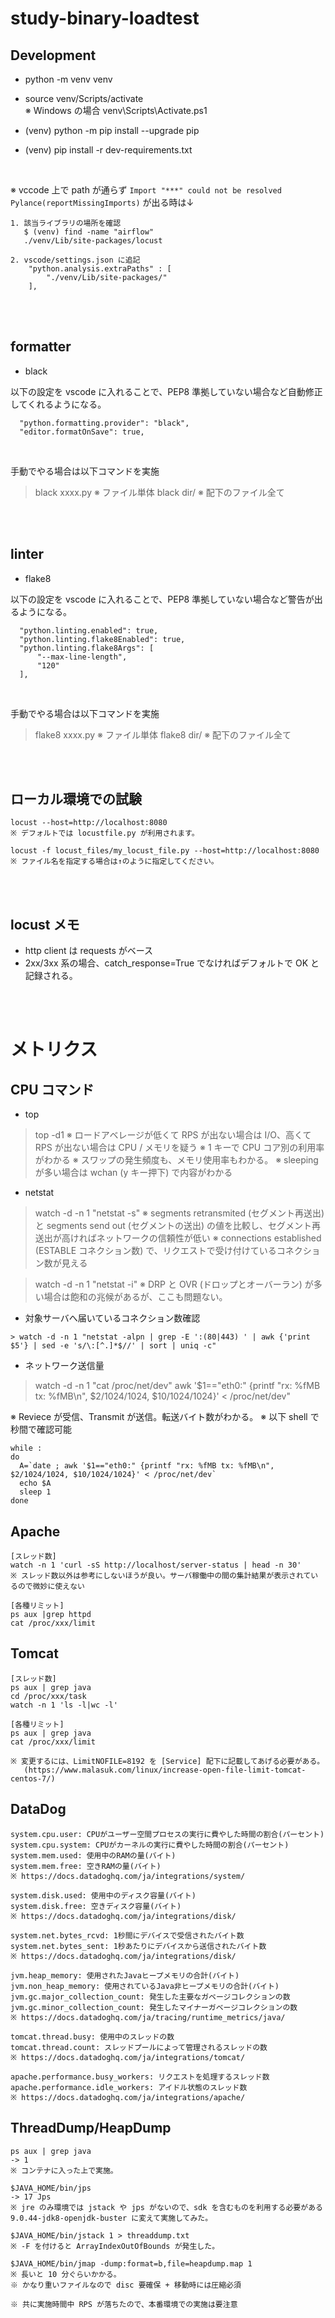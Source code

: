 # study-binary-loadtest

## Development

- python -m venv venv
- source venv/Scripts/activate  
  ※ Windows の場合 venv\Scripts\Activate.ps1

- (venv) python -m pip install --upgrade pip
- (venv) pip install -r dev-requirements.txt

<br>

※ vccode 上で path が通らず `Import "***" could not be resolved Pylance(reportMissingImports)` が出る時は↓

```
1. 該当ライブラリの場所を確認
   $ (venv) find -name "airflow"
   ./venv/Lib/site-packages/locust

2. vscode/settings.json に追記
    "python.analysis.extraPaths" : [
        "./venv/Lib/site-packages/"
    ],
```

<br><br>

## formatter

* black

以下の設定を vscode に入れることで、PEP8 準拠していない場合など自動修正してくれるようになる。

```
  "python.formatting.provider": "black",
  "editor.formatOnSave": true,
```

<br>

手動でやる場合は以下コマンドを実施

> black xxxx.py  ※ ファイル単体
> black dir/     ※ 配下のファイル全て

<br><br>

## linter

* flake8

以下の設定を vscode に入れることで、PEP8 準拠していない場合など警告が出るようになる。

```
  "python.linting.enabled": true,
  "python.linting.flake8Enabled": true,
  "python.linting.flake8Args": [
      "--max-line-length",
      "120"
  ],
```

<br>

手動でやる場合は以下コマンドを実施

> flake8 xxxx.py  ※ ファイル単体
> flake8 dir/     ※ 配下のファイル全て

<br><br>

## ローカル環境での試験

```
locust --host=http://localhost:8080
※ デフォルトでは locustfile.py が利用されます。

locust -f locust_files/my_locust_file.py --host=http://localhost:8080
※ ファイル名を指定する場合は↑のように指定してください。
```

<br><br>

## locust メモ

* http client は requests がベース
* 2xx/3xx 系の場合、catch_response=True でなければデフォルトで OK と記録される。

<br><br>

# メトリクス
## CPU コマンド

* top
> top -d1
※ ロードアベレージが低くて RPS が出ない場合は I/O、高くて RPS が出ない場合は CPU / メモリを疑う
※ 1 キーで CPU コア別の利用率がわかる
※ スワップの発生頻度も、メモリ使用率もわかる。
※ sleeping が多い場合は wchan (y キー押下) で内容がわかる

* netstat
> watch -d -n 1 "netstat -s"
※ segments retransmited (セグメント再送出) と segments send out (セグメントの送出) の値を比較し、セグメント再送出が高ければネットワークの信頼性が低い
※ connections established (ESTABLE コネクション数) で、リクエストで受け付けているコネクション数が見える

> watch -d -n 1 "netstat -i"
※ DRP と OVR (ドロップとオーバーラン) が多い場合は飽和の兆候があるが、ここも問題ない。

* 対象サーバへ届いているコネクション数確認

```
> watch -d -n 1 "netstat -alpn | grep -E ':(80|443) ' | awk {'print $5'} | sed -e 's/\:[^.]*$//' | sort | uniq -c"
```

* ネットワーク送信量
> watch -d -n 1 "cat /proc/net/dev"
awk '$1=="eth0:\" {printf \"rx: %fMB tx: %fMB\n\", $2/1024/1024, $10/1024/1024}\' < /proc/net/dev"

※ Reviece が受信、Transmit が送信。転送バイト数がわかる。
※ 以下 shell で秒間で確認可能

```
while :
do
  A=`date ; awk '$1=="eth0:" {printf "rx: %fMB tx: %fMB\n", $2/1024/1024, $10/1024/1024}' < /proc/net/dev`
  echo $A
  sleep 1
done
```

## Apache

```
[スレッド数]
watch -n 1 'curl -sS http://localhost/server-status | head -n 30'
※ スレッド数以外は参考にしないほうが良い。サーバ稼働中の間の集計結果が表示されているので微妙に使えない

[各種リミット]
ps aux |grep httpd
cat /proc/xxx/limit
```

## Tomcat

```
[スレッド数]
ps aux | grep java
cd /proc/xxx/task
watch -n 1 'ls -l|wc -l'

[各種リミット]
ps aux | grep java
cat /proc/xxx/limit

※ 変更するには、LimitNOFILE=8192 を [Service] 配下に記載してあげる必要がある。
   (https://www.malasuk.com/linux/increase-open-file-limit-tomcat-centos-7/)
```

## DataDog

```
system.cpu.user: CPUがユーザー空間プロセスの実行に費やした時間の割合(パーセント)
system.cpu.system: CPUがカーネルの実行に費やした時間の割合(パーセント)
system.mem.used: 使用中のRAMの量(バイト)
system.mem.free: 空きRAMの量(バイト)
※ https://docs.datadoghq.com/ja/integrations/system/

system.disk.used: 使用中のディスク容量(バイト)
system.disk.free: 空きディスク容量(バイト)
※ https://docs.datadoghq.com/ja/integrations/disk/

system.net.bytes_rcvd: 1秒間にデバイスで受信されたバイト数
system.net.bytes_sent: 1秒あたりにデバイスから送信されたバイト数
※ https://docs.datadoghq.com/ja/integrations/disk/

jvm.heap_memory: 使用されたJavaヒープメモリの合計(バイト)
jvm.non_heap_memory: 使用されているJava非ヒープメモリの合計(バイト)
jvm.gc.major_collection_count: 発生した主要なガベージコレクションの数
jvm.gc.minor_collection_count: 発生したマイナーガベージコレクションの数
※ https://docs.datadoghq.com/ja/tracing/runtime_metrics/java/

tomcat.thread.busy: 使用中のスレッドの数
tomcat.thread.count: スレッドプールによって管理されるスレッドの数
※ https://docs.datadoghq.com/ja/integrations/tomcat/

apache.performance.busy_workers: リクエストを処理するスレッド数
apache.performance.idle_workers: アイドル状態のスレッド数
※ https://docs.datadoghq.com/ja/integrations/apache/
```

## ThreadDump/HeapDump

```
ps aux | grep java
-> 1
※ コンテナに入った上で実施。

$JAVA_HOME/bin/jps
-> 17 Jps
※ jre のみ環境では jstack や jps がないので、sdk を含むものを利用する必要がある 9.0.44-jdk8-openjdk-buster に変えて実施してみた。

$JAVA_HOME/bin/jstack 1 > threaddump.txt
※ -F を付けると ArrayIndexOutOfBounds が発生した。

$JAVA_HOME/bin/jmap -dump:format=b,file=heapdump.map 1
※ 長いと 10 分ぐらいかかる。
※ かなり重いファイルなので disc 要確保 + 移動時には圧縮必須

※ 共に実施時間中 RPS が落ちたので、本番環境での実施は要注意
```
